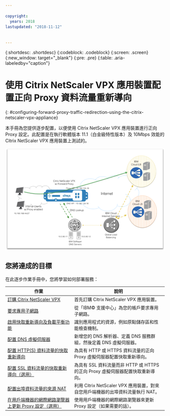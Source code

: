 ```yaml
---

copyright:
  years: 2018
lastupdated: "2018-11-12"


---
```


{:shortdesc: .shortdesc}
{:codeblock: .codeblock}
{:screen: .screen}
{:new_window: target="_blank"}
{:pre: .pre}
{:table: .aria-labeledby="caption"}

# 使用 Citrix NetScaler VPX 應用裝置配置正向 Proxy 資料流量重新導向
{: #configuring-forward-proxy-traffic-redirection-using-the-citrix-netscaler-vpx-appliance}

本手冊為您提供逐步配置，以便使用 Citrix NetScaler VPX 應用裝置進行正向 Proxy 設定。此配置是在執行軟體版本 11.1（白金級特性版本）及 10Mbps 效能的 Citrix NetScaler VPX 應用裝置上測試的。

<img src="images/fp1.png" alt="圖片" style="width: 600px;"/>

## 您將達成的目標

在此逐步作業手冊中，您將學習如何部署服務：

 作業 |說明
------------- | -------------
[訂購 Citrix NetScaler VPX](/docs/infrastructure/citrix-netscaler-vpx?topic=citrix-netscaler-vpx-order-the-citrix-netscaler-vpx-appliance) |首先訂購 Citrix NetScaler VPX 應用裝置。
[要求專用子網路](/docs/infrastructure/citrix-netscaler-vpx?topic=citrix-netscaler-vpx-request-a-private-subnet) |從「IBM© 支援中心」為您的帳戶要求專用子網路。
[啟用快取重新導向及負載平衡功能](/docs/infrastructure/citrix-netscaler-vpx?topic=citrix-netscaler-vpx-enable-cache-redirection-and-load-balancing-capabilities) |識別應用程式的資源，例如原點儲存區和性能檢查機制。
[配置 DNS 虛擬伺服器](/docs/infrastructure/citrix-netscaler-vpx?topic=citrix-netscaler-vpx-configure-the-dns-virtual-server) |新增您的 DNS 解析器、定義 DNS 服務群組，然後定義 DNS 虛擬伺服器。
[配置 HTTP(S) 資料流量的快取重新導向](/docs/infrastructure/citrix-netscaler-vpx?topic=citrix-netscaler-vpx-configure-cache-redirection-for-http-s-traffic) |為具有 HTTP 或 HTTPS 資料流量的正向 Proxy 虛擬伺服器配置快取重新導向。
[配置 SSL 資料流量的快取重新導向（選用）](/docs/infrastructure/citrix-netscaler-vpx?topic=citrix-netscaler-vpx-configure-cache-redirection-for-ssl-traffic-optional-) |為具有 SSL 資料流量而非 HTTP 或 HTTPS 的正向 Proxy 虛擬伺服器配置快取重新導向。
[配置出埠資料流量的來源 NAT](/docs/infrastructure/citrix-netscaler-vpx?topic=citrix-netscaler-vpx-configure-source-nat-for-outbound-traffic) |利用 Citrix NetScaler VPX 應用裝置，對來自您用戶端機器的出埠資料流量執行 NAT。
[在用戶端機器的網際網路瀏覽器上更新 Proxy 設定（選用）](/docs/infrastructure/citrix-netscaler-vpx?topic=citrix-netscaler-vpx-update-the-proxy-settings-on-the-client-machine-s-internet-browser-optional-) |使用用戶端機器的網際網路瀏覽器來更新 Proxy 設定（如果需要的話）。
